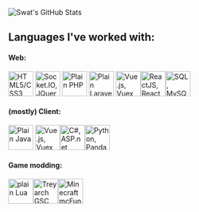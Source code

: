 ![Swat's GitHub Stats](https://github-readme-stats.vercel.app/api?username=SwatDoge&count_private=true&show_icons=true&theme=merko&hide=prs&bg_color=44631B&title_color=9AC477&icon_color=ABBF53&text_color=B2E79A)
## Languages I've worked with:
#### Web:
<img src="https://swatdoge.nl/s/githubIcons/css3-plain.svg" width="50" alt="HTML5/CSS3, Bootstrap, Materialize, SASS"> <img src="https://swatdoge.nl/s/githubIcons/javascript-plain.svg" width="50" alt="Socket.IO, JQuery, JSON"> <img src="https://swatdoge.nl/s/githubIcons/php-plain.svg" width="50" alt="Plain PHP"> <img src="https://swatdoge.nl/s/githubIcons/laravel-plain.svg" width="50" alt="Plain Laravel"> <img src="https://swatdoge.nl/s/githubIcons/vuejs-plain.svg" width="50" alt="Vue.js, Vuex"><img src="https://swatdoge.nl/s/githubIcons/react-original.svg" width="50" alt="ReactJS, React Native, Redux"><img src="https://swatdoge.nl/s/githubIcons/mysql-plain.svg" width="50" alt="SQL, MySQL">
#### (mostly) Client:
<img src="https://swatdoge.nl/s/githubIcons/java-plain.svg" width="50" alt="Plain Java"> <img src="https://swatdoge.nl/s/githubIcons/csharp-plain.svg" width="50" alt="Vue.js, Vuex"><img src="https://swatdoge.nl/s/githubIcons/react-original.svg" width="50" alt="C#, ASP.net, winForms, isWiX, Binary file parsing, windows services, OCR"><img src="https://swatdoge.nl/s/githubIcons/python-plain.svg" width="50" alt="Python, Pandas, Django">
#### Game modding:
<img src="https://swatdoge.nl/s/githubIcons/lua-plain.svg" width="50" alt="plain Lua"><img src="https://swatdoge.nl/s/githubIcons/noIcon.svg" width="50" alt="Treyarch GSC"><img src="https://swatdoge.nl/s/githubIcons/noIcon.svg" width="50" alt="Minecraft mcFunction">
